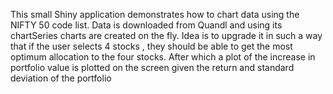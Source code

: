 This small Shiny application demonstrates how to chart data using the NIFTY 50 code list. Data is downloaded from Quandl and using its chartSeries charts are created on the fly. 
Idea is to upgrade it in such a way that if the user selects 4 stocks , they should be able to get the most optimum allocation to the four stocks. After which a plot of the increase in portfolio value is plotted on the screen given the return and standard deviation of the portfolio